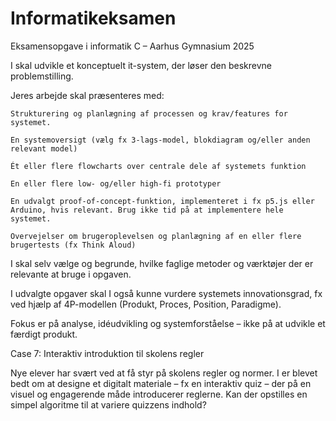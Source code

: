# Informatikeksamen
Eksamensopgave i informatik C – Aarhus Gymnasium 2025

I skal udvikle et konceptuelt it-system, der løser den beskrevne problemstilling.

Jeres arbejde skal præsenteres med:

    Strukturering og planlægning af processen og krav/features for systemet.

    En systemoversigt (vælg fx 3-lags-model, blokdiagram og/eller anden relevant model)

    Ét eller flere flowcharts over centrale dele af systemets funktion

    En eller flere low- og/eller high-fi prototyper

    En udvalgt proof-of-concept-funktion, implementeret i fx p5.js eller Arduino, hvis relevant. Brug ikke tid på at implementere hele systemet.

    Overvejelser om brugeroplevelsen og planlægning af en eller flere brugertests (fx Think Aloud)

I skal selv vælge og begrunde, hvilke faglige metoder og værktøjer der er relevante at bruge i opgaven.

I udvalgte opgaver skal I også kunne vurdere systemets innovationsgrad, fx ved hjælp af 4P-modellen (Produkt, Proces, Position, Paradigme).

Fokus er på analyse, idéudvikling og systemforståelse – ikke på at udvikle et færdigt produkt.

Case 7: Interaktiv introduktion til skolens regler

Nye elever har svært ved at få styr på skolens regler og normer. I er blevet bedt om at designe et digitalt materiale – fx en interaktiv quiz – der på en visuel og engagerende måde introducerer reglerne. Kan der opstilles en simpel algoritme til at variere quizzens indhold?
